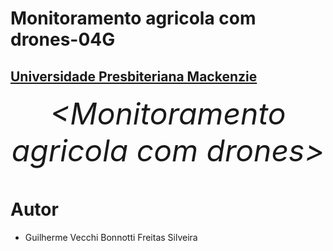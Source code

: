 # Monitoramento agricola com drones-04G
<h2><a href= "https://www.mackenzie.br">Universidade Presbiteriana Mackenzie</a></h2>


<font size="+12"><center>
*&lt;Monitoramento agricola com drones&gt;*
</center></font>


# Autor

* Guilherme Vecchi Bonnotti Freitas Silveira
